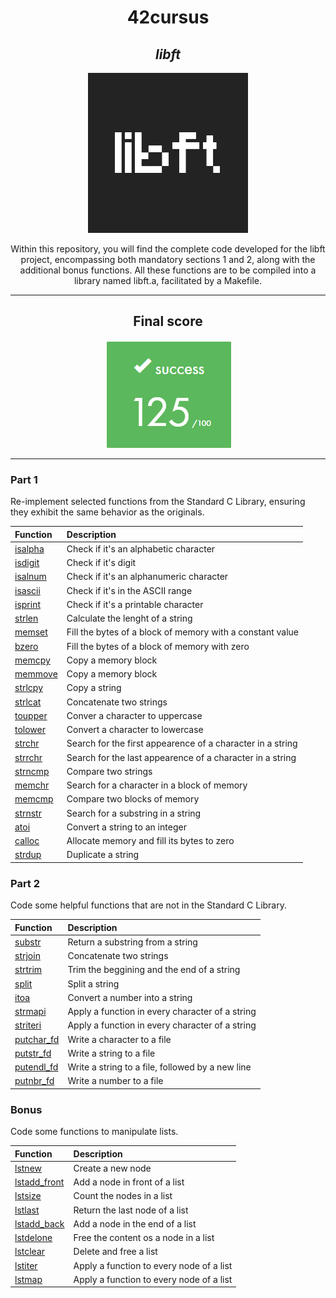 <h1 align=center>
	<b>42cursus</b>
</h1>

<div align=center>
	<h2>
		<i>libft</i>
	</h2>
	<img src=https://github.com/cde-paiv/HEADER.md/blob/main/libft.png alt=libft badge/>
	<p align=center>
		Within this repository, you will find the complete code developed for the libft project, encompassing both mandatory sections 1 and 2, along with the additional bonus functions. All these functions are to be compiled into a library named libft.a, facilitated by a Makefile.
	</p>
</div>

---

<div align=center>
	<h2>
		Final score
	</h2>
	<img src=https://github.com/cde-paiv/HEADER.md/blob/main/transferir.png alt=libft grade/>
</div>

---

<h3 align=left>
    Part 1
</h3>
<p>
	Re-implement selected functions from the Standard C Library, ensuring they exhibit the same behavior as the originals.
</p>

| Function | Description |
| :--- | :--- |
| [isalpha](https://github.com/cde-paiv/libft/blob/main/ft_isalpha.c) | Check if it's an alphabetic character |
| [isdigit](https://github.com/cde-paiv/libft/blob/main/ft_isdigit.c) | Check if it's digit |
| [isalnum](https://github.com/cde-paiv/libft/blob/main/ft_isalnum.c) | Check if it's an alphanumeric character |
| [isascii](https://github.com/cde-paiv/libft/blob/main/ft_isascii.c) | Check if it's in the ASCII range |
| [isprint](https://github.com/cde-paiv/libft/blob/main/ft_isprint.c) | Check if it's a printable character |
| [strlen](https://github.com/cde-paiv/libft/blob/main/ft_strlen.c) | Calculate the lenght of a string |
| [memset](https://github.com/cde-paiv/libft/blob/main/ft_memset.c) | Fill the bytes of a block of memory with a constant value |
| [bzero](https://github.com/cde-paiv/libft/blob/main/ft_bzero.c) | Fill the bytes of a block of memory with zero |
| [memcpy](https://github.com/cde-paiv/libft/blob/main/ft_memcpy.c) | Copy a memory block |
| [memmove](https://github.com/cde-paiv/libft/blob/main/ft_memmove.c) | Copy a memory block |
| [strlcpy](https://github.com/cde-paiv/libft/blob/main/ft_strlcpy.c) | Copy a string |
| [strlcat](https://github.com/cde-paiv/libft/blob/main/ft_strlcat.c) | Concatenate two strings |
| [toupper](https://github.com/cde-paiv/libft/blob/main/ft_toupper.c) | Conver a character to uppercase |
| [tolower](https://github.com/cde-paiv/libft/blob/main/ft_tolower.c) | Convert a character to lowercase |
| [strchr](https://github.com/cde-paiv/libft/blob/main/ft_strchr.c) | Search for the first appearence of a character in a string |
| [strrchr](https://github.com/cde-paiv/libft/blob/main/ft_strrchr.c) | Search for the last appearence of a character in a string |
| [strncmp](https://github.com/cde-paiv/libft/blob/main/ft_strncmp.c) | Compare two strings |
| [memchr](https://github.com/cde-paiv/libft/blob/main/ft_memchr.c) | Search for a character in a block of memory |
| [memcmp](https://github.com/cde-paiv/libft/blob/main/ft_memcmp.c) | Compare two blocks of memory |
| [strnstr](https://github.com/cde-paiv/libft/blob/main/ft_strnstr.c) | Search for a substring in a string |
| [atoi](https://github.com/cde-paiv/libft/blob/main/ft_atoi.c) | Convert a string to an integer |
| [calloc](https://github.com/cde-paiv/libft/blob/main/ft_calloc.c) | Allocate memory and fill its bytes to zero |
| [strdup](https://github.com/cde-paiv/libft/blob/main/ft_strdup.c) | Duplicate a string |

<h3 align=left>
    Part 2
</h3>
<p>
    Code some helpful functions that are not in the Standard C Library.
</p>

| Function | Description |
| :--- | :--- |
| [substr](https://github.com/cde-paiv/libft/blob/main/ft_substr.c) | Return a substring from a string |
| [strjoin](https://github.com/cde-paiv/libft/blob/main/ft_strjoin.c) | Concatenate two strings |
| [strtrim](https://github.com/cde-paiv/libft/blob/main/ft_strtrim.c) | Trim the beggining and the end of a string |
| [split](https://github.com/cde-paiv/libft/blob/main/ft_split.c) | Split a string |
| [itoa](https://github.com/cde-paiv/libft/blob/main/ft_itoa.c) | Convert a number into a string |
| [strmapi](https://github.com/cde-paiv/libft/blob/main/ft_strmapi.c) | Apply a function in every character of a string |
| [striteri](https://github.com/cde-paiv/libft/blob/main/ft_striteri.c) | Apply a function in every character of a string |
| [putchar_fd](https://github.com/cde-paiv/libft/blob/main/ft_putchar_fd.c) | Write a character to a file |
| [putstr_fd](https://github.com/cde-paiv/libft/blob/main/ft_putstr_fd.c) | Write a string to a file |
| [putendl_fd](https://github.com/cde-paiv/libft/blob/main/ft_putendl_fd.c) | Write a string to a file, followed by a new line |
| [putnbr_fd](https://github.com/cde-paiv/libft/blob/main/ft_putnbr_fd.c) | Write a number to a file |

<h3 align=left>
    Bonus
</h3>
<p>
    Code some functions to manipulate lists.
</p>

| Function | Description |
| :--- | :--- |
| [lstnew](https://github.com/cde-paiv/libft/blob/main/ft_lstnew.c) | Create a new node |
| [lstadd_front](https://github.com/cde-paiv/libft/blob/main/ft_lstadd_front.c) | Add a node in front of a list |
| [lstsize](https://github.com/cde-paiv/libft/blob/main/ft_lstsize.c) | Count the nodes in a list |
| [lstlast](https://github.com/cde-paiv/libft/blob/main/ft_lstlast.c) | Return the last node of a list |
| [lstadd_back](https://github.com/cde-paiv/libft/blob/main/ft_lstadd_back.c) | Add a node in the end of a list |
| [lstdelone](https://github.com/cde-paiv/libft/blob/main/ft_lstdelone.c) | Free the content os a node in a list |
| [lstclear](https://github.com/cde-paiv/libft/blob/main/ft_lstclear.c) | Delete and free a list |
| [lstiter](https://github.com/cde-paiv/libft/blob/main/ft_lstiter.c) | Apply a function to every node of a list |
| [lstmap](https://github.com/cde-paiv/libft/blob/main/ft_lstmap.c) | Apply a function to every node of a list |

